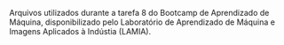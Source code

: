 Arquivos utilizados durante a tarefa 8 do Bootcamp de Aprendizado de Máquina, disponibilizado pelo Laboratório de Aprendizado de Máquina e Imagens Aplicados à Indústia (LAMIA).
